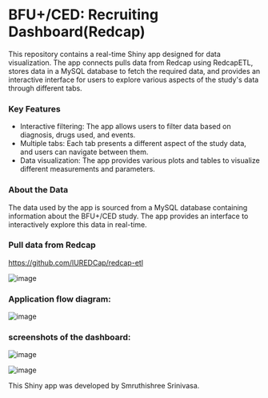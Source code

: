 # BFU+/CED: Recruiting Dashboard(Redcap)

This repository contains a real-time Shiny app designed for data visualization. The app connects pulls data from Redcap using RedcapETL, stores data in a MySQL database to fetch the required data, and provides an interactive interface for users to explore various aspects of the study's data through different tabs.


### Key Features

- Interactive filtering: The app allows users to filter data based on diagnosis, drugs used, and events.
- Multiple tabs: Each tab presents a different aspect of the study data, and users can navigate between them.
- Data visualization: The app provides various plots and tables to visualize different measurements and parameters.

### About the Data

The data used by the app is sourced from a MySQL database containing information about the BFU+/CED study. The app provides an interface to interactively explore this data in real-time.

### Pull data from Redcap

https://github.com/IUREDCap/redcap-etl


![image](https://github.com/Systems-Immunology-IKMB/BFU-CED-Recruiting-Dashboard/assets/74066072/d5031258-9b39-4bef-85c6-025a714e5416)



### Application flow diagram:

![image](https://github.com/Systems-Immunology-IKMB/BFU-CED-Recruiting-Dashboard/assets/74066072/c8e73e78-6b21-4ff6-86b3-1fefc9535ef5)



### screenshots of the dashboard:

![image](https://github.com/Systems-Immunology-IKMB/BFU-CED-Recruiting-Dashboard/assets/74066072/517e2e45-d319-4bc2-8aa8-6f4aa1509cc7)



![image](https://github.com/Systems-Immunology-IKMB/BFU-CED-Recruiting-Dashboard/assets/74066072/72bf3e61-fb47-4e4d-bfaa-58263d4052c6)



This Shiny app was developed by Smruthishree Srinivasa.
